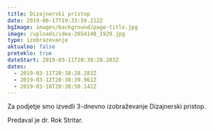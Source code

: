 ```yaml
---
title: Dizajnerski pristop
date: 2019-06-17T19:33:59.212Z
bgImage: images/background/page-title.jpg
image: /uploads/idea-2654148_1920.jpg
type: izobrazevanje
aktualno: false
preteklo: true
dateStart: 2019-03-11T20:38:28.283Z
dates:
  - 2019-03-11T20:38:28.283Z
  - 2019-03-12T20:38:39.961Z
  - 2019-03-18T20:38:50.142Z
---
```

Za podjetje smo izvedli 3-dnevno izobraževanje Dizajnerski pristop.

Predaval je dr. Rok Stritar.
